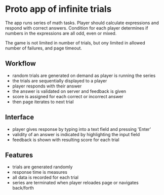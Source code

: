 # Proto app of infinite trials

The app runs series of math tasks. Player should calculate expressions and respond with correct answers.
Condition for each player determines if numbers in the expressions are all odd, even or mixed.

The game is not limited in number of trials, but ony limited in allowed number of failures, and page timeout.

## Workflow

- random trials are generated on demand as player is running the series
- the trials are sequentially displayed to a player
- player responds with their answer
- the answer is validated on server and feedback is given
- score is assigned for each correct or incorrect answer
- then page iterates to next trial

## Interface

- player gives response by typing into a text field and pressing 'Enter'
- validity of an answer is indicated by highlighting the input field
- feedback is shown with resulting score for each trial

## Features

- trials are generated randomly
- response time is measures
- all data is recorded for each trial
- series are terminated when player reloades page or navigates back/forth
